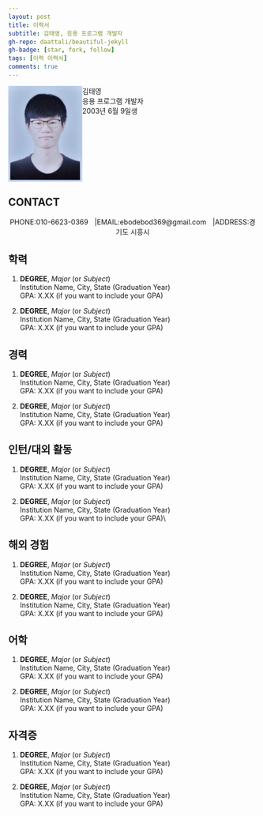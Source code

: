 ```yaml
---
layout: post
title: 이력서
subtitle: 김태영, 응용 프로그램 개발자
gh-repo: daattali/beautiful-jekyll
gh-badge: [star, fork, follow]
tags: [이력 이력서]
comments: true
---
```


<!----- PROFILE PICTURE ----->
<img src="assets/img/KakaoTalk_20230423_115724023.jpg" alt="profile picture" width="150" align="left">

<!----- NAME, APPLYING FIELD, AGE ----->
김태영  
응용 프로그램 개발자  
2003년 6월 9일생  
<br clear="left">

<!----- CONTACT INFO ----->

## CONTACT
<div align="center">
PHONE:010-6623-0369ㅤ|EMAIL:ebodebod369@gmail.comㅤ|ADDRESS:경기도 시흥시</div>

<!----- EDUCATION HISTORY ----->
## 학력
1. **DEGREE**, *Major* (or *Subject*)  
   Institution Name, City, State (Graduation Year)  
   GPA: X.XX (if you want to include your GPA)

2. **DEGREE**, *Major* (or *Subject*)  
   Institution Name, City, State (Graduation Year)  
   GPA: X.XX (if you want to include your GPA)
   
   
<!----- CAREER HISTORY ----->
## 경력
1. **DEGREE**, *Major* (or *Subject*)  
   Institution Name, City, State (Graduation Year)  
   GPA: X.XX (if you want to include your GPA)

2. **DEGREE**, *Major* (or *Subject*)  
   Institution Name, City, State (Graduation Year)  
   GPA: X.XX (if you want to include your GPA)
   
   
   <!----- INTERN HISTORY ----->
## 인턴/대외 활동
1. **DEGREE**, *Major* (or *Subject*)  
   Institution Name, City, State (Graduation Year)  
   GPA: X.XX (if you want to include your GPA)

2. **DEGREE**, *Major* (or *Subject*)  
   Institution Name, City, State (Graduation Year)  
   GPA: X.XX (if you want to include your GPA)\
   
   
   <!----- OVERSEAS EXPERIENCE ----->
## 해외 경험
1. **DEGREE**, *Major* (or *Subject*)  
   Institution Name, City, State (Graduation Year)  
   GPA: X.XX (if you want to include your GPA)

2. **DEGREE**, *Major* (or *Subject*)  
   Institution Name, City, State (Graduation Year)  
   GPA: X.XX (if you want to include your GPA)
   
   
   <!----- LANGUAGE ----->
## 어학
1. **DEGREE**, *Major* (or *Subject*)  
   Institution Name, City, State (Graduation Year)  
   GPA: X.XX (if you want to include your GPA)

2. **DEGREE**, *Major* (or *Subject*)  
   Institution Name, City, State (Graduation Year)  
   GPA: X.XX (if you want to include your GPA)
   
   
   <!----- CERTIFICATE HISTORY ----->
## 자격증
1. **DEGREE**, *Major* (or *Subject*)  
   Institution Name, City, State (Graduation Year)  
   GPA: X.XX (if you want to include your GPA)

2. **DEGREE**, *Major* (or *Subject*)  
   Institution Name, City, State (Graduation Year)  
   GPA: X.XX (if you want to include your GPA)
   
